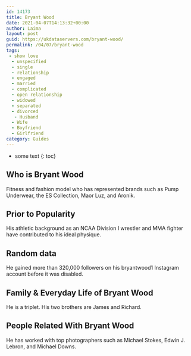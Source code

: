 ```yaml
---
id: 14173
title: Bryant Wood
date: 2021-04-07T14:13:32+00:00
author: Laima
layout: post
guid: https://ukdataservers.com/bryant-wood/
permalink: /04/07/bryant-wood
tags:
 - show love
  - unspecified
  - single
  - relationship
  - engaged
  - married
  - complicated
  - open relationship
  - widowed
  - separated
  - divorced
   - Husband
  - Wife
  - Boyfriend
  - Girlfriend
category: Guides
---
```


* some text
{: toc}


## Who is Bryant Wood
                  
                  
                  
Fitness and fashion model who has represented brands such as Pump Underwear, the ES Collection, Maor Luz, and Aronik.
                  
              
            
              
            
                
                
                
## Prior to Popularity
                  
                  
                  
His athletic background as an NCAA Division I wrestler and MMA fighter have contributed to his ideal physique.
                  
              
            
              
            
                
                
                
## Random data
                  
                  
                  
He gained more than 320,000 followers on his bryantwood1 Instagram account before it was disabled.
                  
              
            
              
            
                
                
                
## Family & Everyday Life of Bryant Wood
                  
                  
                  
He is a triplet. His two brothers are James and Richard.
                  
              
            
              
            
                
                
                
## People Related With Bryant Wood
                  
                  
                  
He has worked with top photographers such as Michael Stokes, Edwin J. Lebron, and Michael Downs.
                  
              
            
              
            
                
              
            
              
              
            
            
              
            
          
          
          